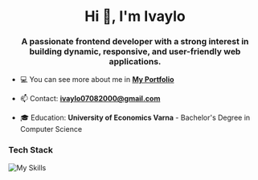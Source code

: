 <h1 align="center">Hi 👋, I'm Ivaylo</h1>
<h3 align="center">A passionate frontend developer with a strong interest in building dynamic, responsive, and user-friendly web applications. </h3>

- 💻 You can see more about me in <a href="https://my-cv-eosin-nine.vercel.app/" target="_blank">**My Portfolio**</a>

- 📫 Contact: **ivaylo07082000@gmail.com**

- 🎓 Education:  **University of Economics Varna** - Bachelor's Degree in Computer Science

<p align="left">

<h3 align="left">Tech Stack</h3>
<p align="left"> <img
      src="https://skillicons.dev/icons?i=html,css,javascript,react,typescript,nextjs,nodejs,expressjs,mongodb&theme=dark&perline=15"
      alt="My Skills"
    /> </p>
